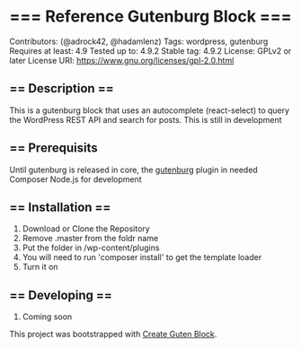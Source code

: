 # === Reference Gutenburg Block ===
Contributors: (@adrock42, @hadamlenz)
Tags: wordpress, gutenburg
Requires at least: 4.9
Tested up to: 4.9.2
Stable tag: 4.9.2
License: GPLv2 or later
License URI: https://www.gnu.org/licenses/gpl-2.0.html

## == Description ==
This is a gutenburg block that uses an autocomplete (react-select) to query the WordPress REST API and search for posts.  This is still in development

## == Prerequisits
Until gutenburg is released in core, the [gutenburg](https://wordpress.org/plugins/gutenberg/) plugin in needed
Composer
Node.js for development

## == Installation ==
1. Download or Clone the Repository
2. Remove .master from the foldr name
3. Put the folder in /wp-content/plugins
4. You will need to run 'composer install' to get the template loader
5. Turn it on

## == Developing == 
1. Coming soon

This project was bootstrapped with [Create Guten Block](https://github.com/ahmadawais/create-guten-block).